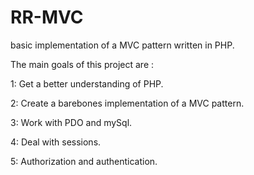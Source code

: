 RR-MVC
======

basic implementation of a MVC pattern written in PHP. 

The main goals of this project are : 

1: Get a better understanding of PHP.

2: Create a barebones implementation of a MVC pattern. 

3: Work with PDO and mySql.

4: Deal with sessions.

5: Authorization and authentication.
